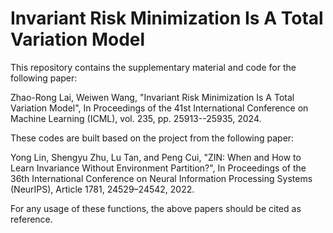 # Invariant Risk Minimization Is A Total Variation Model

This repository contains the supplementary material and code for the following paper:

Zhao-Rong Lai, Weiwen Wang, "Invariant Risk Minimization Is A Total Variation Model", In Proceedings of the 41st International Conference on Machine Learning (ICML), vol. 235, pp. 25913--25935, 2024.

These codes are built based on the project from the following paper:

Yong Lin,   Shengyu Zhu,  Lu  Tan,  and Peng Cui, "ZIN: When and How to Learn Invariance Without Environment Partition?",  In Proceedings of the 36th International Conference on Neural Information Processing Systems (NeurIPS), Article 1781, 24529–24542, 2022.

For any usage of these functions, the above papers should be cited as reference.
